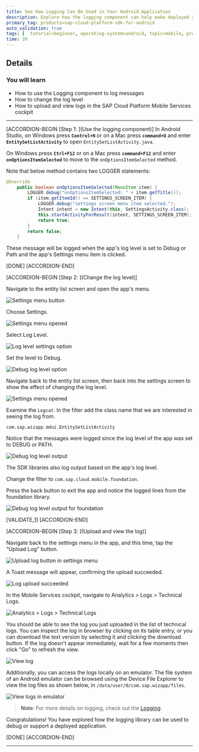 ```yaml
---
title: See How Logging Can Be Used in Your Android Application
description: Explore how the logging component can help make deployed applications more supportable.
primary_tag: products>sap-cloud-platform-sdk-for-android
auto_validation: true
tags: [  tutorial>beginner, operating-system>android, topic>mobile, products>sap-cloud-platform-sdk-for-android, products>sap-cloud-platform ]
time: 20
---
```


## Details
### You will learn  
- How to use the Logging component to log messages
- How to change the log level
- How to upload and view logs in the SAP Cloud Platform Mobile Services cockpit

---

[ACCORDION-BEGIN [Step 1: ](Use the logging component)]
In Android Studio, on Windows press **`Control+N`** or on a Mac press **`command+O`** and enter **`EntitySetListActivity`** to open `EntitySetListActivity.java`.  

On Windows press **`Ctrl+F12`** or on a Mac press **`command+F12`** and enter **`onOptionsItemSelected`** to move to the `onOptionsItemSelected` method.

Note that below method contains two LOGGER statements:
```Java
@Override
	public boolean onOptionsItemSelected(MenuItem item) {
		LOGGER.debug("onOptionsItemSelected: " + item.getTitle());
		if (item.getItemId() == SETTINGS_SCREEN_ITEM) {
			LOGGER.debug("settings screen menu item selected.");
			Intent intent = new Intent(this, SettingsActivity.class);
			this.startActivityForResult(intent, SETTINGS_SCREEN_ITEM);
			return true;
        }
		return false;
	}
```

These message will be logged when the app's log level is set to Debug or Path and the app's Settings menu item is clicked.

[DONE]
[ACCORDION-END]

[ACCORDION-BEGIN [Step 2: ](Change the log level)]

Navigate to the entity list screen and open the app's menu.

![Settings menu button](settings_menu_button.png)


Choose Settings.

![Settings menu opened](settings_menu.png)


Select Log Level.

![Log level settings option](log_level_option.png)


Set the level to Debug.

![Debug log level option](debug_log_level_option.png)


Navigate back to the entity list screen, then back into the settings screen to show the effect of changing the log level.

![Settings menu opened](settings_menu.png)


Examine the `Logcat`.  In the filter add the class name that we are interested in seeing the log from.

`com.sap.wizapp.mdui.EntitySetListActivity`

Notice that the messages were logged since the log level of the app was set to DEBUG or PATH.

![Debug log level output](debug_log.png)


The SDK libraries also log output based on the app's log level.  

Change the filter to `com.sap.cloud.mobile.foundation`.

Press the back button to exit the app and notice the logged lines from the foundation library.

![Debug log level output for foundation](debug_log_foundation.png)

[VALIDATE_1]
[ACCORDION-END]

[ACCORDION-BEGIN [Step 3: ](Upload and view the log)]

Navigate back to the settings menu in the app, and this time, tap the "Upload Log" button.

![Upload log button in settings menu](upload_log_button.png)


A Toast message will appear, confirming the upload succeeded.

![Log upload succeeded](log_uploaded.png)

In the Mobile Services cockpit, navigate to Analytics > Logs > Technical Logs.

![Analytics > Logs > Technical Logs](select_and_download_log.png)


You should be able to see the log you just uploaded in the list of technical logs. You can inspect the log in browser by clicking on its table entry, or you can download the text version by selecting it and clicking the download button.  If the log doesn't appear immediately, wait for a few moments then click "Go" to refresh the view.

![View log](view_log.png)

Additionally, you can access the logs locally on an emulator. The file system of an Android emulator can be browsed using the Device File Explorer to view the log files as shown below, in `/data/user/0/com.sap.wizapp/files`.

![View logs in emulator](local_log_location.png)


> **Note**: For more details on logging, check out the <a target="_blank" href="https://help.sap.com/doc/c2d571df73104f72b9f1b73e06c5609a/Latest/en-US/docs/user-guide/foundation/logging.html">Logging</a>.

Congratulations! You have explored how the logging library can be used to debug or support a deployed application.

[DONE]
[ACCORDION-END]

---
